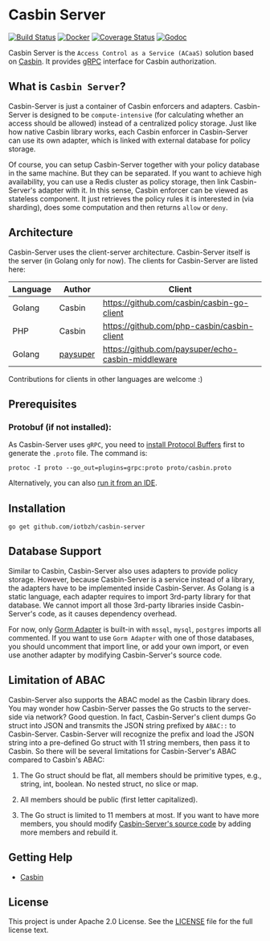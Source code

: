 Casbin Server
====

[![Build Status](https://travis-ci.org/casbin/casbin-server.svg?branch=master)](https://travis-ci.org/casbin/casbin-server)
[![Docker](https://img.shields.io/docker/build/casbin/casbin-server.svg)](https://hub.docker.com/r/casbin/casbin-server/builds/)
[![Coverage Status](https://coveralls.io/repos/github/casbin/casbin-server/badge.svg?branch=master)](https://coveralls.io/github/casbin/casbin-server?branch=master)
[![Godoc](https://godoc.org/github.com/iotbzh/casbin-server?status.svg)](https://godoc.org/github.com/iotbzh/casbin-server)

Casbin Server is the ``Access Control as a Service (ACaaS)`` solution based on [Casbin](https://github.com/casbin/casbin). It provides [gRPC](https://grpc.io/) interface for Casbin authorization.

## What is ``Casbin Server``?

Casbin-Server is just a container of Casbin enforcers and adapters. Casbin-Server is designed to be ``compute-intensive`` (for calculating whether an access should be allowed) instead of a centralized policy storage. Just like how native Casbin library works, each Casbin enforcer in Casbin-Server can use its own adapter, which is linked with external database for policy storage.

Of course, you can setup Casbin-Server together with your policy database in the same machine. But they can be separated. If you want to achieve high availability, you can use a Redis cluster as policy storage, then link Casbin-Server's adapter with it. In this sense, Casbin enforcer can be viewed as stateless component. It just retrieves the policy rules it is interested in (via sharding), does some computation and then returns ``allow`` or ``deny``.

## Architecture

Casbin-Server uses the client-server architecture. Casbin-Server itself is the server (in Golang only for now). The clients for Casbin-Server are listed here:

Language | Author | Client
----|----|----
Golang | Casbin | https://github.com/casbin/casbin-go-client
PHP | Casbin | https://github.com/php-casbin/casbin-client
Golang | [paysuper](https://github.com/paysuper) | https://github.com/paysuper/echo-casbin-middleware

Contributions for clients in other languages are welcome :)

## Prerequisites

### Protobuf (if not installed):

As Casbin-Server uses ``gRPC``, you need to [install Protocol Buffers](https://github.com/golang/protobuf#installation) first to generate the ``.proto`` file. The command is:

```
protoc -I proto --go_out=plugins=grpc:proto proto/casbin.proto
```

Alternatively, you can also [run it from an IDE](https://github.com/iotbzh/casbin-server/blob/6b46c48c8845dc1b8021f2872be08b8e1a62b092/main.go#L15).

## Installation

    go get github.com/iotbzh/casbin-server

## Database Support

Similar to Casbin, Casbin-Server also uses adapters to provide policy storage. However, because Casbin-Server is a service instead of a library, the adapters have to be implemented inside Casbin-Server. As Golang is a static language, each adapter requires to import 3rd-party library for that database. We cannot import all those 3rd-party libraries inside Casbin-Server's code, as it causes dependency overhead.

For now, only [Gorm Adapter](https://github.com/iotbzh/casbin-server/blob/master/server/adapter.go) is built-in with ``mssql``, ``mysql``, ``postgres`` imports all commented. If you want to use ``Gorm Adapter`` with one of those databases, you should uncomment that import line, or add your own import, or even use another adapter by modifying Casbin-Server's source code.

## Limitation of ABAC

Casbin-Server also supports the ABAC model as the Casbin library does. You may wonder how Casbin-Server passes the Go structs to the server-side via network? Good question. In fact, Casbin-Server's client dumps Go struct into JSON and transmits the JSON string prefixed by ``ABAC::`` to Casbin-Server. Casbin-Server will recognize the prefix and load the JSON string into a pre-defined Go struct with 11 string members, then pass it to Casbin. So there will be several limitations for Casbin-Server's ABAC compared to Casbin's ABAC:

1. The Go struct should be flat, all members should be primitive types, e.g., string, int, boolean. No nested struct, no slice or map.

2. All members should be public (first letter capitalized).

3. The Go struct is limited to 11 members at most. If you want to have more members, you should modify [Casbin-Server's source code](https://github.com/iotbzh/casbin-server/blob/5e21d10e863c7d8461f951417eb1c63fa00204fb/server/abac.go#L27-L40) by adding more members and rebuild it.

## Getting Help

- [Casbin](https://github.com/casbin/casbin)

## License

This project is under Apache 2.0 License. See the [LICENSE](LICENSE) file for the full license text.
